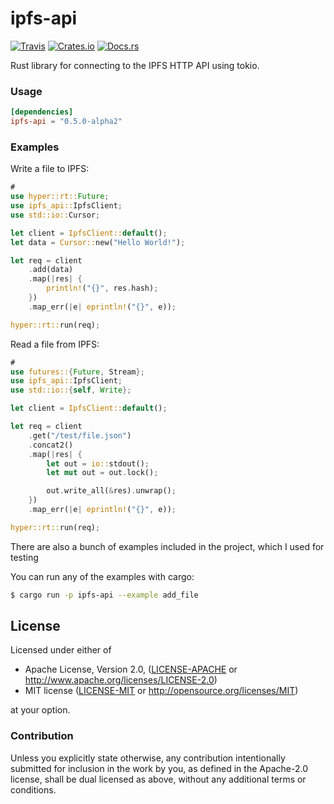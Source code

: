 # ipfs-api

[![Travis](https://img.shields.io/travis/ferristseng/rust-ipfs-api.svg)](https://travis-ci.org/ferristseng/rust-ipfs-api)
[![Crates.io](https://img.shields.io/crates/v/ipfs-api.svg)](https://crates.io/crates/ipfs-api)
[![Docs.rs](https://docs.rs/ipfs-api/badge.svg)](https://docs.rs/ipfs-api/)

Rust library for connecting to the IPFS HTTP API using tokio.

### Usage

```toml
[dependencies]
ipfs-api = "0.5.0-alpha2"
```

### Examples

Write a file to IPFS:

```rust
#
use hyper::rt::Future;
use ipfs_api::IpfsClient;
use std::io::Cursor;

let client = IpfsClient::default();
let data = Cursor::new("Hello World!");

let req = client
    .add(data)
    .map(|res| {
        println!("{}", res.hash);
    })
    .map_err(|e| eprintln!("{}", e));

hyper::rt::run(req);
```

Read a file from IPFS:

```rust
#
use futures::{Future, Stream};
use ipfs_api::IpfsClient;
use std::io::{self, Write};

let client = IpfsClient::default();

let req = client
    .get("/test/file.json")
    .concat2()
    .map(|res| {
        let out = io::stdout();
        let mut out = out.lock();

        out.write_all(&res).unwrap();
    })
    .map_err(|e| eprintln!("{}", e));

hyper::rt::run(req);
```

There are also a bunch of examples included in the project, which
I used for testing

You can run any of the examples with cargo:

```sh
$ cargo run -p ipfs-api --example add_file
```

## License

Licensed under either of

 * Apache License, Version 2.0, ([LICENSE-APACHE](LICENSE-APACHE) or http://www.apache.org/licenses/LICENSE-2.0)
 * MIT license ([LICENSE-MIT](LICENSE-MIT) or http://opensource.org/licenses/MIT)

at your option.

### Contribution

Unless you explicitly state otherwise, any contribution intentionally submitted for inclusion in the work by you, as defined in the Apache-2.0 license, shall be dual licensed as above, without any additional terms or conditions.
